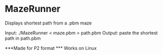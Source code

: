 # MazeRunner
Displays shortest path from a .pbm maze

Input: ./MazeRunner < maze.pbm > path.pbm
Output: paste the shortest path in path.pbm

***Made for P2 format
*** Works on Linux
